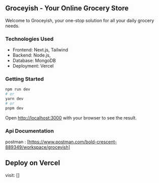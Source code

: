 ## Groceyish - Your Online Grocery Store

Welcome to Groceyish, your one-stop solution for all your daily grocery needs. 


### Technologies Used

- Frontend: Next.js, Tailwind
- Backend: Node.js,
- Database: MongoDB
- Deployment: Vercel


### Getting Started

```bash
npm run dev
# or
yarn dev
# or
pnpm dev
```

Open [http://localhost:3000](http://localhost:3000) with your browser to see the result.

### Api Documentation

postman : [https://www.postman.com/bold-crescent-889349/workspace/groceyish]

## Deploy on Vercel

visit: []
